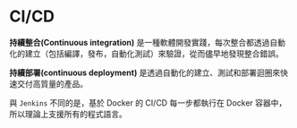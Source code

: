 # CI/CD

**持續整合(Continuous integration)** 是一種軟體開發實踐，每次整合都透過自動化的建立（包括編譯，發布，自動化測試）來驗證，從而儘早地發現整合錯誤。

**持續部署(continuous deployment)** 是透過自動化的建立、測試和部署迴圈來快速交付高質量的產品。

與 `Jenkins` 不同的是，基於 Docker 的 CI/CD 每一步都執行在 Docker 容器中，所以理論上支援所有的程式語言。

